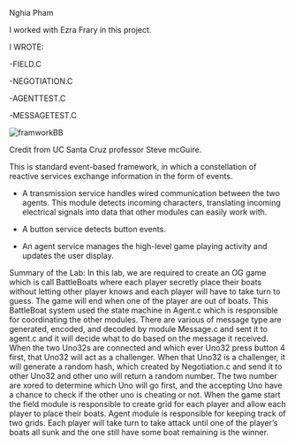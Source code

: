 Nghia Pham

I worked with Ezra Frary in this project.

I WROTE:

-FIELD.C

-NEGOTIATION.C

-AGENTTEST.C

-MESSAGETEST.C

![framworkBB](https://user-images.githubusercontent.com/103624639/216800387-87cda903-1916-40f3-b75c-90521c9e1613.PNG)

Credit from UC Santa Cruz professor Steve mcGuire.

This is standard event-based framework, in which a constellation of reactive services exchange information in the form of events.
  - A  transmission   service   handles   wired   communication
between the two agents. This module detects incoming characters,
translating incoming electrical signals into data that other modules can
easily work with. 

  - A button service detects button events.

  - An agent service manages the high-level game playing
activity and updates the user display.

Summary of the Lab:
In this lab, we are required to create an OG game which is call BattleBoats where
each player secretly place their boats without letting other player knows and each player
will have to take turn to guess. The game will end when one of the player are out of
boats. This BattleBoat system used the state machine in Agent.c which is responsible for
coordinating the other modules. There are various of message type are generated,
encoded, and decoded by module Message.c and sent it to agent.c and it will decide what
to do based on the message it received. When the two Uno32s are connected and which
ever Uno32 press button 4 first, that Uno32 will act as a challenger. When that Uno32 is a
challenger, it will generate a random hash, which created by Negotiation.c and send it to
other Uno32 and other uno will return a random number. The two number are xored to
determine which Uno will go first, and the accepting Uno have a chance to check if the
other uno is cheating or not. When the game start the field module is responsible to
create grid for each player and allow each player to place their boats. Agent module is
responsible for keeping track of two grids. Each player will take turn to take attack until
one of the player’s boats all sunk and the one still have some boat remaining is the
winner.
